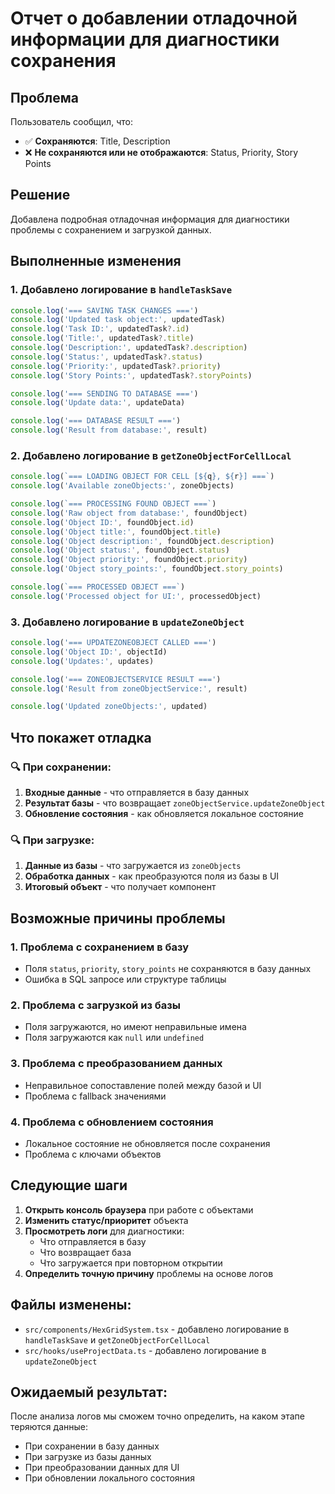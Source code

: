 # Отчет о добавлении отладочной информации для диагностики сохранения

## Проблема
Пользователь сообщил, что:
- ✅ **Сохраняются**: Title, Description
- ❌ **Не сохраняются или не отображаются**: Status, Priority, Story Points

## Решение
Добавлена подробная отладочная информация для диагностики проблемы с сохранением и загрузкой данных.

## Выполненные изменения

### 1. Добавлено логирование в `handleTaskSave`
```typescript
console.log('=== SAVING TASK CHANGES ===')
console.log('Updated task object:', updatedTask)
console.log('Task ID:', updatedTask?.id)
console.log('Title:', updatedTask?.title)
console.log('Description:', updatedTask?.description)
console.log('Status:', updatedTask?.status)
console.log('Priority:', updatedTask?.priority)
console.log('Story Points:', updatedTask?.storyPoints)

console.log('=== SENDING TO DATABASE ===')
console.log('Update data:', updateData)

console.log('=== DATABASE RESULT ===')
console.log('Result from database:', result)
```

### 2. Добавлено логирование в `getZoneObjectForCellLocal`
```typescript
console.log(`=== LOADING OBJECT FOR CELL [${q}, ${r}] ===`)
console.log('Available zoneObjects:', zoneObjects)

console.log(`=== PROCESSING FOUND OBJECT ===`)
console.log('Raw object from database:', foundObject)
console.log('Object ID:', foundObject.id)
console.log('Object title:', foundObject.title)
console.log('Object description:', foundObject.description)
console.log('Object status:', foundObject.status)
console.log('Object priority:', foundObject.priority)
console.log('Object story_points:', foundObject.story_points)

console.log(`=== PROCESSED OBJECT ===`)
console.log('Processed object for UI:', processedObject)
```

### 3. Добавлено логирование в `updateZoneObject`
```typescript
console.log('=== UPDATEZONEOBJECT CALLED ===')
console.log('Object ID:', objectId)
console.log('Updates:', updates)

console.log('=== ZONEOBJECTSERVICE RESULT ===')
console.log('Result from zoneObjectService:', result)

console.log('Updated zoneObjects:', updated)
```

## Что покажет отладка

### 🔍 **При сохранении:**
1. **Входные данные** - что отправляется в базу данных
2. **Результат базы** - что возвращает `zoneObjectService.updateZoneObject`
3. **Обновление состояния** - как обновляется локальное состояние

### 🔍 **При загрузке:**
1. **Данные из базы** - что загружается из `zoneObjects`
2. **Обработка данных** - как преобразуются поля из базы в UI
3. **Итоговый объект** - что получает компонент

## Возможные причины проблемы

### 1. **Проблема с сохранением в базу**
- Поля `status`, `priority`, `story_points` не сохраняются в базу данных
- Ошибка в SQL запросе или структуре таблицы

### 2. **Проблема с загрузкой из базы**
- Поля загружаются, но имеют неправильные имена
- Поля загружаются как `null` или `undefined`

### 3. **Проблема с преобразованием данных**
- Неправильное сопоставление полей между базой и UI
- Проблема с fallback значениями

### 4. **Проблема с обновлением состояния**
- Локальное состояние не обновляется после сохранения
- Проблема с ключами объектов

## Следующие шаги

1. **Открыть консоль браузера** при работе с объектами
2. **Изменить статус/приоритет** объекта
3. **Просмотреть логи** для диагностики:
   - Что отправляется в базу
   - Что возвращает база
   - Что загружается при повторном открытии
4. **Определить точную причину** проблемы на основе логов

## Файлы изменены:
- `src/components/HexGridSystem.tsx` - добавлено логирование в `handleTaskSave` и `getZoneObjectForCellLocal`
- `src/hooks/useProjectData.ts` - добавлено логирование в `updateZoneObject`

## Ожидаемый результат:
После анализа логов мы сможем точно определить, на каком этапе теряются данные:
- При сохранении в базу данных
- При загрузке из базы данных  
- При преобразовании данных для UI
- При обновлении локального состояния 